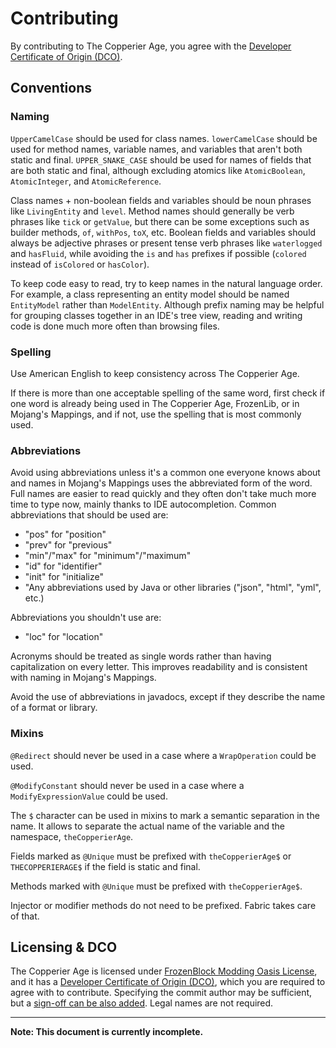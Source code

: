 # Contributing

By contributing to The Copperier Age, you agree with the [Developer Certificate of Origin (DCO)][DCO].

## Conventions

### Naming

`UpperCamelCase` should be used for class names.
`lowerCamelCase` should be used for method names, variable names, and variables that aren't both static and final.
`UPPER_SNAKE_CASE` should be used for names of fields that are both static and final, although excluding atomics like `AtomicBoolean`, `AtomicInteger`, and `AtomicReference`.

Class names + non-boolean fields and variables should be noun phrases like `LivingEntity` and `level`.
Method names should generally be verb phrases like `tick` or `getValue`, but there can be some exceptions such as
builder methods, `of`, `withPos`, `toX`, etc.
Boolean fields and variables should always be adjective phrases or present tense verb phrases like `waterlogged` and `hasFluid`, while avoiding the `is` and `has` prefixes if possible (`colored` instead of `isColored` or `hasColor`).

To keep code easy to read, try to keep names in the natural language order. For example, a class representing an
entity model should be named `EntityModel` rather than `ModelEntity`. Although prefix naming may be
helpful for grouping classes together in an IDE's tree view, reading and writing code is done much more often
than browsing files.

### Spelling

Use American English to keep consistency across The Copperier Age.

If there is more than one acceptable spelling of the same word, first check if one word is already
being used in The Copperier Age, FrozenLib, or in Mojang's Mappings, and if not, use the spelling that is most commonly used.

### Abbreviations

Avoid using abbreviations unless it's a common one everyone knows about and names in Mojang's Mappings
uses the abbreviated form of the word. Full names are easier to read quickly and they often don't take
much more time to type now, mainly thanks to IDE autocompletion. Common abbreviations that should be used are:

- "pos" for "position"
- "prev" for "previous"
- "min"/"max" for "minimum"/"maximum"
- "id" for "identifier"
- "init" for "initialize"
- "Any abbreviations used by Java or other libraries ("json", "html", "yml", etc.)

Abbreviations you shouldn't use are:

- "loc" for "location"

Acronyms should be treated as single words rather than having capitalization on every letter. This improves
readability and is consistent with naming in Mojang's Mappings.

Avoid the use of abbreviations in javadocs, except if they describe the name of a format or library.

### Mixins

`@Redirect` should never be used in a case where a `WrapOperation` could be used.

`@ModifyConstant` should never be used in a case where a `ModifyExpressionValue` could be used.

The `$` character can be used in mixins to mark a semantic separation in the name.
It allows to separate the actual name of the variable and the namespace, `theCopperierAge`.

Fields marked as `@Unique` must be prefixed with `theCopperierAge$` or `THECOPPERIERAGE$` if the field is static and final.

Methods marked with `@Unique` must be prefixed with `theCopperierAge$`.

Injector or modifier methods do not need to be prefixed. Fabric takes care of that.

## Licensing & DCO

The Copperier Age is licensed under [FrozenBlock Modding Oasis License][LICENSE], and it has a [Developer Certificate of Origin (DCO)][DCO], which you are required to agree with to contribute.
Specifying the commit author may be sufficient, but a [sign-off can be also added](https://git-scm.com/docs/git-commit#Documentation/git-commit.txt--s).
Legal names are not required.

---

**Note: This document is currently incomplete.**

[LICENSE]: ./LICENSE.md "The Copperier Age license file"

[DCO]: ./DEVELOPER_CERTIFICATE_OF_ORIGIN.md "Developer Certificate of Origin file"
